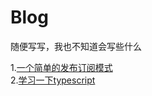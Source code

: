 # Blog
随便写写，我也不知道会写些什么


1.[一个简单的发布订阅模式](https://github.com/chinawzc/Blog/issues/1)    
2.[学习一下typescript](https://github.com/chinawzc/Blog/issues/2)

